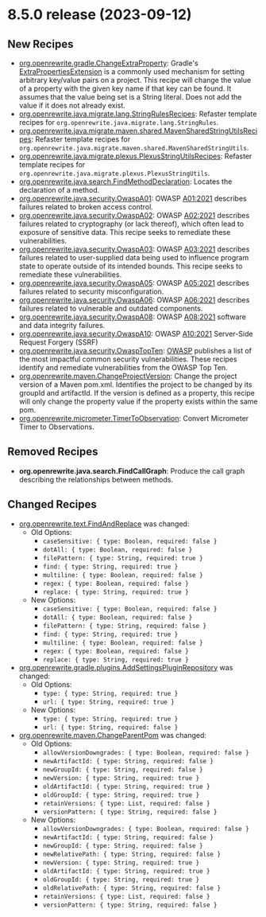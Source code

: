 # 8.5.0 release (2023-09-12)

## New Recipes

* [org.openrewrite.gradle.ChangeExtraProperty](../../recipes/gradle/changeextraproperty): Gradle's [ExtraPropertiesExtension](https://docs.gradle.org/current/dsl/org.gradle.api.plugins.ExtraPropertiesExtension.html) is a commonly used mechanism for setting arbitrary key/value pairs on a project. This recipe will change the value of a property with the given key name if that key can be found. It assumes that the value being set is a String literal. Does not add the value if it does not already exist. 
* [org.openrewrite.java.migrate.lang.StringRulesRecipes](../../recipes/java/migrate/lang/stringrulesrecipes): Refaster template recipes for `org.openrewrite.java.migrate.lang.StringRules`. 
* [org.openrewrite.java.migrate.maven.shared.MavenSharedStringUtilsRecipes](../../recipes/java/migrate/maven/shared/mavensharedstringutilsrecipes): Refaster template recipes for `org.openrewrite.java.migrate.maven.shared.MavenSharedStringUtils`. 
* [org.openrewrite.java.migrate.plexus.PlexusStringUtilsRecipes](../../recipes/java/migrate/plexus/plexusstringutilsrecipes): Refaster template recipes for `org.openrewrite.java.migrate.plexus.PlexusStringUtils`. 
* [org.openrewrite.java.search.FindMethodDeclaration](../../recipes/java/search/findmethoddeclaration): Locates the declaration of a method. 
* [org.openrewrite.java.security.OwaspA01](../../recipes/java/security/owaspa01): OWASP [A01:2021](https://owasp.org/Top10/A01_2021-Broken_Access_Control/) describes failures related to broken access  control. 
* [org.openrewrite.java.security.OwaspA02](../../recipes/java/security/owaspa02): OWASP [A02:2021](https://owasp.org/Top10/A02_2021-Cryptographic_Failures/) describes failures related to cryptography  (or lack thereof), which often lead to exposure of sensitive data. This recipe seeks to remediate these vulnerabilities. 
* [org.openrewrite.java.security.OwaspA03](../../recipes/java/security/owaspa03): OWASP [A03:2021](https://owasp.org/Top10/A03_2021-Injection/) describes failures related to user-supplied data being used to influence program state to operate outside of its intended bounds. This recipe seeks to remediate these vulnerabilities. 
* [org.openrewrite.java.security.OwaspA05](../../recipes/java/security/owaspa05): OWASP [A05:2021](https://owasp.org/Top10/A05_2021-Security_Misconfiguration/) describes failures related to security  misconfiguration. 
* [org.openrewrite.java.security.OwaspA06](../../recipes/java/security/owaspa06): OWASP [A06:2021](https://owasp.org/Top10/A06_2021-Vulnerable_and_Outdated_Components/) describes failures related to  vulnerable and outdated components. 
* [org.openrewrite.java.security.OwaspA08](../../recipes/java/security/owaspa08): OWASP [A08:2021](https://owasp.org/Top10/A08_2021-Software_and_Data_Integrity_Failures/) software and data integrity  failures. 
* [org.openrewrite.java.security.OwaspA10](../../recipes/java/security/owaspa10): OWASP [A10:2021](https://owasp.org/Top10/A10_2021-Server-Side_Request_Forgery_%28SSRF%29/) Server-Side Request Forgery (SSRF) 
* [org.openrewrite.java.security.OwaspTopTen](../../recipes/java/security/owasptopten): [OWASP](https://owasp.org) publishes a list of the most impactful common security vulnerabilities.  These recipes identify and remediate vulnerabilities from the OWASP Top Ten. 
* [org.openrewrite.maven.ChangeProjectVersion](../../recipes/maven/changeprojectversion): Change the project version of a Maven pom.xml. Identifies the project to be changed by its groupId and artifactId. If the version is defined as a property, this recipe will only change the property value if the property exists within the same pom. 
* [org.openrewrite.micrometer.TimerToObservation](../../recipes/micrometer/timertoobservation): Convert Micrometer Timer to Observations. 

## Removed Recipes

* **org.openrewrite.java.search.FindCallGraph**: Produce the call graph describing the relationships between methods. 

## Changed Recipes

* [org.openrewrite.text.FindAndReplace](../../recipes/text/findandreplace) was changed:
  * Old Options:
    * `caseSensitive: { type: Boolean, required: false }`
    * `dotAll: { type: Boolean, required: false }`
    * `filePattern: { type: String, required: true }`
    * `find: { type: String, required: true }`
    * `multiline: { type: Boolean, required: false }`
    * `regex: { type: Boolean, required: false }`
    * `replace: { type: String, required: true }`
  * New Options:
    * `caseSensitive: { type: Boolean, required: false }`
    * `dotAll: { type: Boolean, required: false }`
    * `filePattern: { type: String, required: false }`
    * `find: { type: String, required: true }`
    * `multiline: { type: Boolean, required: false }`
    * `regex: { type: Boolean, required: false }`
    * `replace: { type: String, required: true }`
* [org.openrewrite.gradle.plugins.AddSettingsPluginRepository](../../recipes/gradle/plugins/addsettingspluginrepository) was changed:
  * Old Options:
    * `type: { type: String, required: true }`
    * `url: { type: String, required: true }`
  * New Options:
    * `type: { type: String, required: true }`
    * `url: { type: String, required: false }`
* [org.openrewrite.maven.ChangeParentPom](../../recipes/maven/changeparentpom) was changed:
  * Old Options:
    * `allowVersionDowngrades: { type: Boolean, required: false }`
    * `newArtifactId: { type: String, required: false }`
    * `newGroupId: { type: String, required: false }`
    * `newVersion: { type: String, required: true }`
    * `oldArtifactId: { type: String, required: true }`
    * `oldGroupId: { type: String, required: true }`
    * `retainVersions: { type: List, required: false }`
    * `versionPattern: { type: String, required: false }`
  * New Options:
    * `allowVersionDowngrades: { type: Boolean, required: false }`
    * `newArtifactId: { type: String, required: false }`
    * `newGroupId: { type: String, required: false }`
    * `newRelativePath: { type: String, required: false }`
    * `newVersion: { type: String, required: true }`
    * `oldArtifactId: { type: String, required: true }`
    * `oldGroupId: { type: String, required: true }`
    * `oldRelativePath: { type: String, required: false }`
    * `retainVersions: { type: List, required: false }`
    * `versionPattern: { type: String, required: false }`
